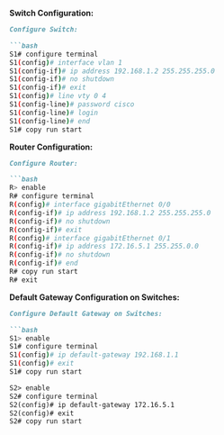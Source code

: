 

**Switch Configuration:**
```markdown
Configure Switch:

```bash
S1# configure terminal
S1(config)# interface vlan 1
S1(config-if)# ip address 192.168.1.2 255.255.255.0
S1(config-if)# no shutdown
S1(config-if)# exit
S1(config)# line vty 0 4
S1(config-line)# password cisco
S1(config-line)# login
S1(config-line)# end
S1# copy run start
```

**Router Configuration:**
```markdown
Configure Router:

```bash
R> enable
R# configure terminal
R(config)# interface gigabitEthernet 0/0
R(config-if)# ip address 192.168.1.2 255.255.255.0
R(config-if)# no shutdown
R(config-if)# exit
R(config)# interface gigabitEthernet 0/1
R(config-if)# ip address 172.16.5.1 255.255.0.0
R(config-if)# no shutdown
R(config-if)# end
R# copy run start
R# exit
```

**Default Gateway Configuration on Switches:**
```markdown
Configure Default Gateway on Switches:

```bash
S1> enable
S1# configure terminal
S1(config)# ip default-gateway 192.168.1.1
S1(config)# exit
S1# copy run start
```

```markdown
S2> enable
S2# configure terminal
S2(config)# ip default-gateway 172.16.5.1
S2(config)# exit
S2# copy run start
```

